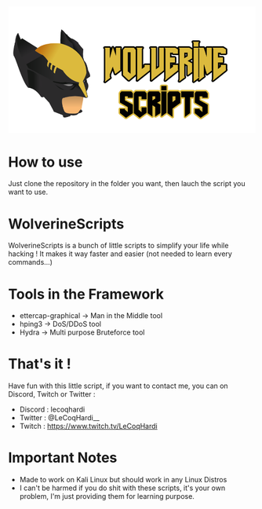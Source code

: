 <img src="assets/banner.png">

# How to use
Just clone the repository in the folder you want, then lauch the script you want to use.<br>

# WolverineScripts

WolverineScripts is a bunch of little scripts to simplify your life while hacking ! It makes it way faster and easier (not needed to learn every commands...)

# Tools in the Framework

  - ettercap-graphical → Man in the Middle tool
  - hping3 → DoS/DDoS tool
  - Hydra → Multi purpose Bruteforce tool
 
# That's it !

Have fun with this little script, if you want to contact me, you can on Discord, Twitch or Twitter :

- Discord : lecoqhardi
- Twitter : @LeCoqHardi__
- Twitch : https://www.twitch.tv/LeCoqHardi

# Important Notes

- Made to work on Kali Linux but should work in any Linux Distros
- I can't be harmed if you do shit with these scripts, it's your own problem, I'm just providing them for learning purpose.
